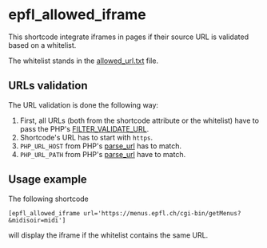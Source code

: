 # epfl_allowed_iframe

This shortcode integrate iframes in pages if their source URL is validated based
on a whitelist.

The whitelist stands in the [allowed_url.txt] file.


## URLs validation

The URL validation is done the following way:

1. First, all URLs (both from the shortcode attribute or the whitelist) have to
   pass the PHP's [FILTER_VALIDATE_URL].
2. Shortcode's URL has to start with `https`.
3. `PHP_URL_HOST` from PHP's [parse_url] has to match.
4. `PHP_URL_PATH` from PHP's [parse_url] have to match.


## Usage example

The following shortcode
```
[epfl_allowed_iframe url='https://menus.epfl.ch/cgi-bin/getMenus?&midisoir=midi']
```
will display the iframe if the whitelist contains the same URL.


[allowed_url.txt]: https://github.com/epfl-si/wp-gutenberg-epfl/blob/master/shortcodes/epfl-allowed-iframe/allowed_url.txt
[FILTER_VALIDATE_URL]: https://www.php.net/manual/en/filter.filters.validate.php
[parse_url]: https://www.php.net/manual/en/function.parse-url.php